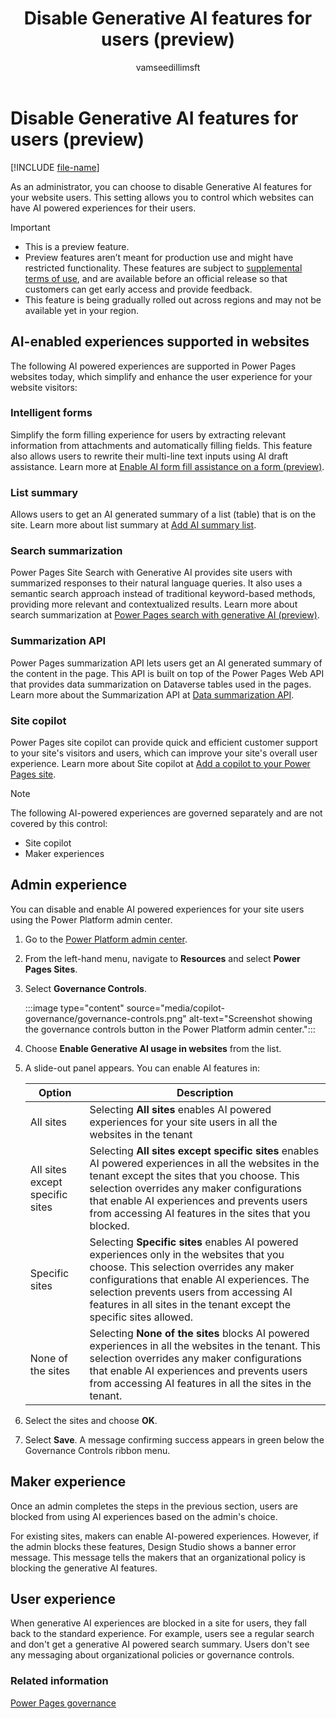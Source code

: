 ﻿---
title: Disable Generative AI features for users (preview)
description: Learn how to disable generative AI features for your users of your Microsoft Power Pages websites.
author: vamseedillimsft
ms.topic: conceptual
ms.date: 09/13/2024
ms.author: vamseedilli
ms.reviewer: dmartens
ms.collection:
 - bap-ai-copilot
contributors:
    - dmartens
    - tapanm
---

# Disable Generative AI features for users (preview)

[!INCLUDE [file-name](~/../shared-content/shared/preview-includes/preview-banner.md)]

As an administrator, you can choose to disable Generative AI features for your website users. This setting allows you to control which websites can have AI powered experiences for their users.

> [!IMPORTANT]
>
> - This is a preview feature.
> - Preview features aren’t meant for production use and might have restricted functionality. These features are subject to [supplemental terms of use](https://go.microsoft.com/fwlink/?linkid=2189520), and are available before an official release so that customers can get early access and provide feedback.
> - This feature is being gradually rolled out across regions and may not be available yet in your region.

## AI-enabled experiences supported in websites

The following AI powered experiences are supported in Power Pages websites today, which simplify and enhance the user experience for your website visitors:

### Intelligent forms

Simplify the form filling experience for users by extracting relevant information from attachments and automatically filling fields. This feature also allows users to rewrite their multi-line text inputs using AI draft assistance. Learn more at [Enable AI form fill assistance on a form (preview)](../getting-started/add-form.md#enable-ai-form-fill-assistance-on-a-form-preview).

### List summary

Allows users to get an AI generated summary of a list (table) that is on the site. Learn more about list summary at [Add AI summary list](../getting-started/add-ai-summary-list.md).

### Search summarization

Power Pages Site Search with Generative AI provides site users with summarized responses to their natural language queries. It also uses a semantic search approach instead of traditional keyword-based methods, providing more relevant and contextualized results. Learn more about search summarization at [Power Pages search with generative AI (preview)](/power-pages/configure/search/generative-ai).

### Summarization API

Power Pages summarization API lets users get an AI generated summary of the content in the page. This API is built on top of the Power Pages Web API that provides data summarization on Dataverse tables used in the pages. Learn more about the Summarization API at [Data summarization API](../configure/data-summarization-api.md).

### Site copilot

Power Pages site copilot can provide quick and efficient customer support to your site's visitors and users, which can improve your site's overall user experience. Learn more about Site copilot at [Add a copilot to your Power Pages site](/power-pages/getting-started/enable-chatbot).

> [!NOTE]
> The following AI-powered experiences are governed separately and are not covered by this control:
>
> - Site copilot
> - Maker experiences

## Admin experience

You can disable and enable AI powered experiences for your site users using the Power Platform admin center.

1. Go to the [Power Platform admin center](https://aka.ms/ppac).

1. From the left-hand menu, navigate to **Resources** and select **Power Pages Sites**.

1. Select **Governance Controls**.

   :::image type="content" source="media/copilot-governance/governance-controls.png" alt-text="Screenshot showing the governance controls button in the Power Platform admin center.":::

1. Choose **Enable Generative AI usage in websites** from the list.

1. A slide-out panel appears. You can enable AI features in:

   | Option | Description |
   |--------|-------------|
   | All sites | Selecting **All sites** enables AI powered experiences for your site users in all the websites in the tenant |
   | All sites except specific sites | Selecting **All sites except specific sites** enables AI powered experiences in all the websites in the tenant except the sites that you choose. This selection overrides any maker configurations that enable AI experiences and prevents users from accessing AI features in the sites that you blocked. |
   | Specific sites | Selecting **Specific sites** enables AI powered experiences only in the websites that you choose. This selection overrides any maker configurations that enable AI experiences. The selection prevents users from accessing AI features in all sites in the tenant except the specific sites allowed. |
   | None of the sites | Selecting **None of the sites** blocks AI powered experiences in all the websites in the tenant. This selection overrides any maker configurations that enable AI experiences and prevents users from accessing AI features in all the sites in the tenant. |

1. Select the sites and choose **OK**.

1. Select **Save**. A message confirming success appears in green below the Governance Controls ribbon menu.

## Maker experience

Once an admin completes the steps in the previous section, users are blocked from using AI experiences based on the admin's choice.

For existing sites, makers can enable AI-powered experiences. However, if the admin blocks these features, Design Studio shows a banner error message. This message tells the makers that an organizational policy is blocking the generative AI features.

## User experience

When generative AI experiences are blocked in a site for users, they fall back to the standard experience. For example, users see a regular search and don't get a generative AI powered search summary. Users don't see any messaging about organizational policies or governance controls.

### Related information

[Power Pages governance](coe-portals.md)
